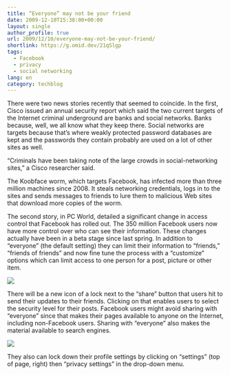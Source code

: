 ```yaml
---
title: “Everyone” may not be your friend
date: 2009-12-10T15:38:00+00:00
layout: single
author_profile: true
url: 2009/12/10/everyone-may-not-be-your-friend/
shortlink: https://g.omid.dev/21qSlgp
tags:
  - Facebook
  - privacy
  - social networking
lang: en
category: techblog
---
```

There were two news stories recently that seemed to coincide. In the first, Cisco issued an annual security report which said the two current targets of the Internet criminal underground are banks and social networks. Banks because, well, we all know what they keep there. Social networks are targets because that’s where weakly protected password databases are kept and the passwords they contain probably are used on a lot of other sites as well.

“Criminals have been taking note of the large crowds in social-networking sites,” a Cisco researcher said.

The Koobface worm, which targets Facebook, has infected more than three million machines since 2008. It steals networking credentials, logs in to the sites and sends messages to friends to lure them to malicious Web sites that download more copies of the worm.

The second story, in PC World, detailed a significant change in access control that Facebook has rolled out. The 350 million Facebook users now have more control over who can see their information. These changes actually have been in a beta stage since last spring. In addition to “everyone” (the default setting) they can limit their information to “friends,” “friends of friends” and now fine tune the process with a “customize” options which can limit access to one person for a post, picture or other item.

[![](http://2.bp.blogspot.com/_vaUVXcmC3OI/SyEOfIQGFHI/AAAAAAAAATY/qvGWI7GIbOU/s640/Facebook+1.png)](http://2.bp.blogspot.com/_vaUVXcmC3OI/SyEOfIQGFHI/AAAAAAAAATY/qvGWI7GIbOU/s1600-h/Facebook+1.png)

There will be a new icon of a lock next to the “share” button that users hit to send their updates to their friends. Clicking on that enables users to select the security level for their posts. Facebook users might avoid sharing with “everyone” since that makes their pages available to anyone on the Internet, including non-Facebook users. Sharing with “everyone” also makes the material available to search engines.

[![](http://4.bp.blogspot.com/_vaUVXcmC3OI/SyEOpJbcUfI/AAAAAAAAATg/BADxHl9R3KM/s640/Facebook+2.png)](http://4.bp.blogspot.com/_vaUVXcmC3OI/SyEOpJbcUfI/AAAAAAAAATg/BADxHl9R3KM/s1600-h/Facebook+2.png)

They also can lock down their profile settings by clicking on “settings” (top of page, right) then “privacy settings” in the drop-down menu.